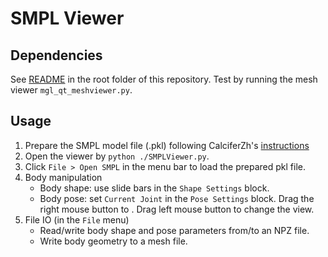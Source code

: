 # SMPL Viewer

## Dependencies

See [README](../../README.md) in the root folder of this repository. Test by running the mesh viewer ```mgl_qt_meshviewer.py```.


## Usage

1. Prepare the SMPL model file (.pkl) following CalciferZh's [instructions](https://github.com/CalciferZh/SMPL)
2. Open the viewer by ```python ./SMPLViewer.py```.
3. Click ```File > Open SMPL``` in the menu bar to load the prepared pkl file.
4. Body manipulation
    * Body shape: use slide bars in the ```Shape Settings``` block.
    * Body pose: set ```Current Joint``` in the ```Pose Settings``` block. Drag the right mouse button to . Drag left mouse button to change the view.
5. File IO (in the ```File``` menu)
    * Read/write body shape and pose parameters from/to an NPZ file.
    * Write body geometry to a mesh file.
